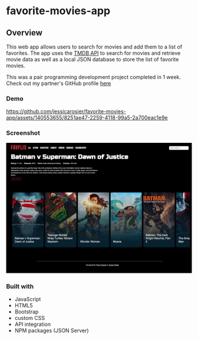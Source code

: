 # favorite-movies-app

## Overview

This web app allows users to search for movies and add them to a list of favorites. The app uses
the [TMDB API](https://developer.themoviedb.org//) to search for movies and retrieve movie data as well as a local JSON
database to store the list of favorite movies.

This was a pair programming development project completed in 1 week.
Check out my partner's GitHub profile [here](https://github.com/ryanhampton88)

### Demo


https://github.com/jessicarosier/favorite-movies-app/assets/140553655/8251ae47-2259-4118-99a5-2a700eac1e9e




### Screenshot

![](./img/favorite-movies-app-demo.png)

### Built with

- JavaScript
- HTML5
- Bootstrap
- custom CSS
- API integration
- NPM packages (JSON Server)



